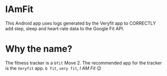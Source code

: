 # IAmFit
This Android app uses logs generated by the Veryfit app to CORRECTLY add step, sleep and heart-rate data to the Google Fit API.

# Why the name?
The fitness tracker is a `bfit` Move 2. The recommended app for the tracker is the `Veryfit` app.
`b fit`, `very fit`, _I *AM* Fit_ 😉
